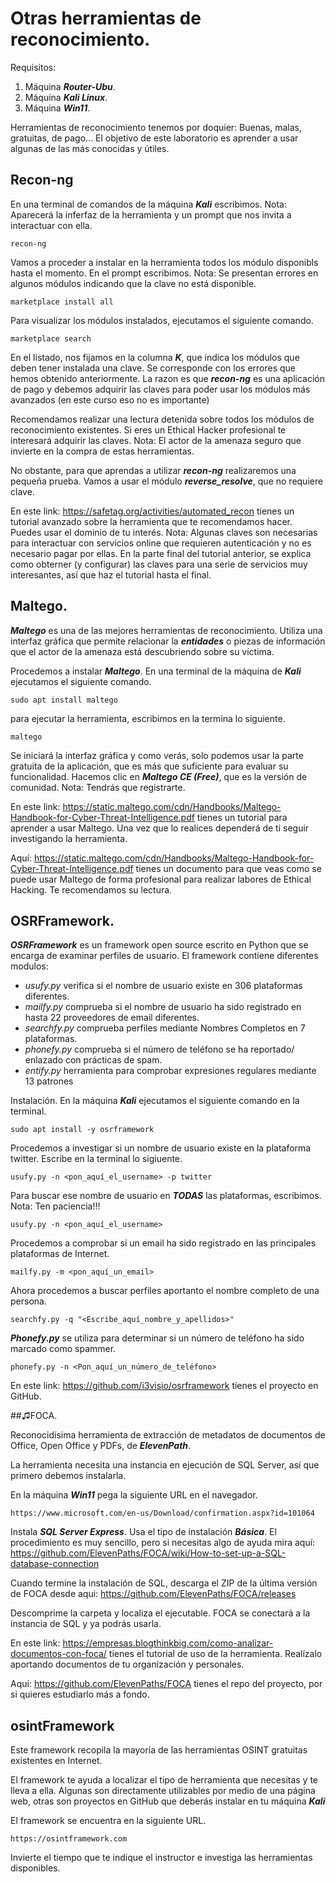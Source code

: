 # Otras herramientas de reconocimiento.

Requisitos:
1. Máquina ***Router-Ubu***.
2. Máquina ***Kali Linux***.
3. Máquina ***Win11***.

Herramientas de reconocimiento tenemos por doquier: Buenas, malas, gratuitas, de pago... El objetivo de este laboratorio es aprender a usar algunas de las más conocidas y útiles.

## Recon-ng

En una terminal de comandos de la máquina ***Kali*** escribimos.
Nota: Aparecerá la inferfaz de la herramienta y un prompt que nos invita a interactuar con ella. 
```
recon-ng
```

Vamos a proceder a instalar en la herramienta todos los módulo disponibls hasta el momento. En el prompt escribimos.
Nota: Se presentan errores en algunos módulos indicando que la clave no está disponible.
```
marketplace install all
```

Para visualizar los módulos instalados, ejecutamos el siguiente comando.
```
marketplace search
```

En el listado, nos fijamos en la columna ***K***, que indica los módulos que deben tener instalada una clave. Se corresponde con los errores que hemos obtenido anteriormente. La razon es que ***recon-ng*** es una aplicación de pago y debemos adquirir las claves para poder usar los módulos más avanzados (en este curso eso no es importante)

Recomendamos realizar una lectura detenida sobre todos los módulos de reconocimiento existentes. Si eres un Ethical Hacker profesional te interesará adquirir las claves.
Nota: El actor de la amenaza seguro que invierte en la compra de estas herramientas.

No obstante, para que aprendas a utilizar ***recon-ng*** realizaremos una pequeña prueba. Vamos a usar el módulo ***reverse_resolve***, que no requiere clave.

En este link: https://safetag.org/activities/automated_recon tienes un tutorial avanzado sobre la herramienta que te recomendamos hacer. Puedes usar el dominio de tu interés.
Nota: Algunas claves son necesarias para interactuar con servicios online que requieren autenticación y no es necesario pagar por ellas. En la parte final del tutorial anterior, se explica como obterner (y configurar) las claves para una serie de servicios muy interesantes, así que haz el tutorial hasta el final.

## Maltego.

***Maltego*** es una de las mejores herramientas de reconocimiento. Utiliza una interfaz gráfica que permite relacionar la ***entidades*** o piezas de información que el actor de la amenaza está descubriendo sobre su víctima. 

Procedemos a instalar ***Maltego***. En una terminal de la máquina de ***Kali*** ejecutamos el siguiente comando.
```
sudo apt install maltego
``` 

para ejecutar la herramienta, escribimos en la termina lo siguiente.
```
maltego
```

Se iniciará la interfaz gráfica y como verás, solo podemos usar la parte gratuita de la aplicación, que es más que suficiente para evaluar su funcionalidad. Hacemos clic en ***Maltego CE (Free)***, que es la versión de comunidad.
Nota: Tendrás que registrarte.

En este link: https://static.maltego.com/cdn/Handbooks/Maltego-Handbook-for-Cyber-Threat-Intelligence.pdf tienes un tutorial para aprender a usar Maltego. Una vez que lo realices dependerá de ti seguir investigando la herramienta.

Aquí: https://static.maltego.com/cdn/Handbooks/Maltego-Handbook-for-Cyber-Threat-Intelligence.pdf tienes un documento para que veas como se puede usar Maltego de forma profesional para realizar labores de Ethical Hacking. Te recomendamos su lectura.

## OSRFramework.

***OSRFramework*** es un framework open source escrito en Python que se encarga de examinar perfiles de usuario. El framework contiene diferentes modulos:

* *usufy.py* verifica si el nombre de usuario existe en 306 plataformas diferentes.
* *mailfy.py* comprueba si el nombre de usuario ha sido registrado en hasta 22 proveedores de email diferentes.
* *searchfy.py* comprueba perfiles mediante Nombres Completos en 7  plataformas.
* *phonefy.py* comprueba si el número de teléfono se ha reportado/ enlazado con prácticas de spam.
* *entify.py* herramienta para comprobar expresiones regulares mediante 13 patrones

Instalación. En la máquina ***Kali*** ejecutamos el siguiente comando en la terminal.
```
sudo apt install -y osrframework
```

Procedemos a investigar si un nombre de usuario existe en la plataforma twitter. Escribe en la terminal lo sigiuente.
```
usufy.py -n <pon_aquí_el_username> -p twitter
```

Para buscar ese nombre de usuario en ***TODAS*** las plataformas, escribimos.
Nota: Ten paciencia!!!
```
usufy.py -n <pon_aquí_el_username>
```

Procedemos a comprobar si un email ha sido registrado en las principales plataformas de Internet.
```
mailfy.py -m <pon_aquí_un_email>
```

Ahora procedemos a buscar perfiles aportanto el nombre completo de una persona.
```
searchfy.py -q "<Escribe_aquí_nombre_y_apellidos>"
```

***Phonefy.py*** se utiliza para determinar si un número de teléfono ha sido marcado como spammer.
```
phonefy.py -n <Pon_aquí_un_número_de_teléfono>
```

En este link: https://github.com/i3visio/osrframework tienes el proyecto en GitHub.

##♫FOCA.

Reconocidísima herramienta de extracción de metadatos de documentos de Office, Open Office y PDFs, de ***ElevenPath***.

La herramienta necesita una instancia en ejecución de SQL Server, así que primero debemos instalarla.

En la máquina ***Win11*** pega la siguiente URL en el navegador.
``` 
https://www.microsoft.com/en-us/Download/confirmation.aspx?id=101064
```

Instala ***SQL Server Express***. Usa el tipo de instalación ***Básica***. El procedimiento es muy sencillo, pero si necesitas algo de ayuda mira aquí: https://github.com/ElevenPaths/FOCA/wiki/How-to-set-up-a-SQL-database-connection

Cuando termine la instalación de SQL, descarga el ZIP de la última versión de FOCA desde aqui: https://github.com/ElevenPaths/FOCA/releases

Descomprime la carpeta y localiza el ejecutable. FOCA se conectará a la instancia de SQL y ya podrás usarla.


En este link: https://empresas.blogthinkbig.com/como-analizar-documentos-con-foca/ tienes el tutorial de uso de la herramienta. Realízalo aportando documentos de tu organización y personales.

Aquí: https://github.com/ElevenPaths/FOCA tienes el repo del proyecto, por si quieres estudiarlo más a fondo.

## osintFramework

Este framework recopila la mayoría de las herramientas OSINT gratuitas existentes en Internet.

El framework te ayuda a localizar el tipo de herramienta que necesitas y te lleva a ella. Algunas son directamente utilizables por medio de una página web, otras son proyectos en GitHub que deberás instalar en tu máquina ***Kali***

El framework se encuentra en la siguiente URL.
```
https://osintframework.com
```

Invierte el tiempo que te indique el instructor e investiga las herramientas disponibles.

